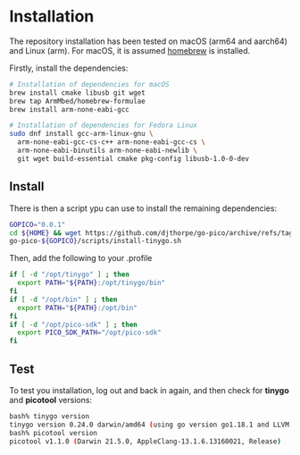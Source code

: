 
# Installation

The repository installation has been tested on macOS (arm64 and aarch64) and Linux (arm).
For macOS, it is assumed [homebrew](https://brew.sh/) is installed. 

Firstly, install the dependencies:

```zsh
# Installation of dependencies for macOS
brew install cmake libusb git wget
brew tap ArmMbed/homebrew-formulae
brew install arm-none-eabi-gcc
```

```zsh
# Installation of dependencies for Fedora Linux
sudo dnf install gcc-arm-linux-gnu \
  arm-none-eabi-gcc-cs-c++ arm-none-eabi-gcc-cs \
  arm-none-eabi-binutils arm-none-eabi-newlib \
  git wget build-essential cmake pkg-config libusb-1.0-0-dev 
```

## Install

There is then a script ypu can use to install the remaining dependencies:

```zsh
GOPICO="0.0.1"
cd ${HOME} && wget https://github.com/djthorpe/go-pico/archive/refs/tags/${GOPICO}.zip && unzip ${GOPICO}.zip
go-pico-${GOPICO}/scripts/install-tinygo.sh
```

Then, add the following to your .profile

```zsh
if [ -d "/opt/tinygo" ] ; then
  export PATH="${PATH}:/opt/tinygo/bin"
fi
if [ -d "/opt/bin" ] ; then
  export PATH="${PATH}:/opt/bin"
fi
if [ -d "/opt/pico-sdk" ] ; then
  export PICO_SDK_PATH="/opt/pico-sdk"
fi
```

## Test

To test you installation, log out and back in again, and then check for **tinygo** and **picotool** versions:

```bash
bash% tinygo version
tinygo version 0.24.0 darwin/amd64 (using go version go1.18.1 and LLVM version 14.0.0)
bash% picotool version
picotool v1.1.0 (Darwin 21.5.0, AppleClang-13.1.6.13160021, Release)
```
